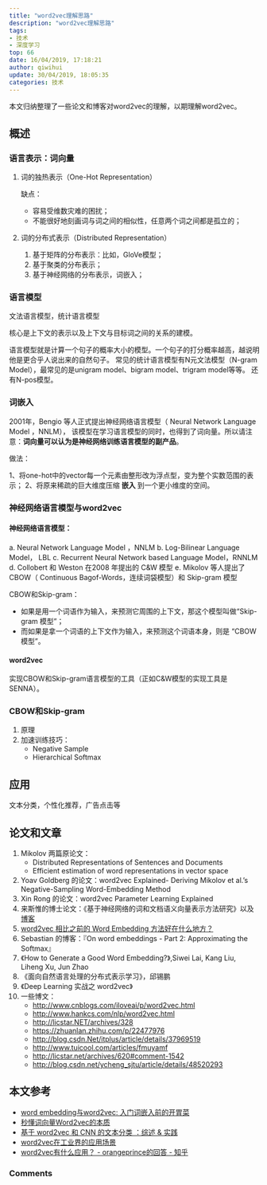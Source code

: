 ```yaml
---
title: "word2vec理解思路"
description: "word2vec理解思路"
tags: 
- 技术
- 深度学习
top: 66
date: 16/04/2019, 17:18:21
author: qiwihui
update: 30/04/2019, 18:05:35
categories: 技术
---
```


本文归纳整理了一些论文和博客对word2vec的理解，以期理解word2vec。

## 概述

### 语言表示：词向量

1. 词的独热表示（One-Hot Representation）

    缺点：

    - 容易受维数灾难的困扰；
    - 不能很好地刻画词与词之间的相似性，任意两个词之间都是孤立的；

2. 词的分布式表示（Distributed Representation）

    1. 基于矩阵的分布表示：比如，GloVe模型；
    2. 基于聚类的分布表示；
    3. 基于神经网络的分布表示，词嵌入；

<!--more-->

### 语言模型

文法语言模型，统计语言模型

核心是上下文的表示以及上下文与目标词之间的关系的建模。

语言模型就是计算一个句子的概率大小的模型。一个句子的打分概率越高，越说明他是更合乎人说出来的自然句子。
常见的统计语言模型有N元文法模型（N-gram Model），最常见的是unigram model、bigram model、trigram model等等。
还有N-pos模型。

### 词嵌入

2001年，Bengio 等人正式提出神经网络语言模型（ Neural Network Language Model ，NNLM），
该模型在学习语言模型的同时，也得到了词向量。所以请注意：**词向量可以认为是神经网络训练语言模型的副产品**。

做法：

1、将one-hot中的vector每一个元素由整形改为浮点型，变为整个实数范围的表示；
2、将原来稀疏的巨大维度压缩 **嵌入** 到一个更小维度的空间。

### 神经网络语言模型与word2vec

#### 神经网络语言模型：

a. Neural Network Language Model ，NNLM
b. Log-Bilinear Language Model， LBL
c. Recurrent Neural Network based Language Model，RNNLM
d. Collobert 和 Weston 在2008 年提出的 C&W 模型
e. Mikolov 等人提出了 CBOW（ Continuous Bagof-Words，连续词袋模型）和 Skip-gram 模型

CBOW和Skip-gram：

- 如果是用一个词语作为输入，来预测它周围的上下文，那这个模型叫做“Skip-gram 模型”；
- 而如果是拿一个词语的上下文作为输入，来预测这个词语本身，则是 “CBOW 模型”。

#### word2vec

实现CBOW和Skip-gram语言模型的工具（正如C&W模型的实现工具是SENNA）。

### CBOW和Skip-gram

1. 原理
2. 加速训练技巧：
    - Negative Sample
    - Hierarchical Softmax

## 应用

文本分类，个性化推荐，广告点击等

## 论文和文章

1. Mikolov 两篇原论文：
    - Distributed Representations of Sentences and Documents
    - Efficient estimation of word representations in vector space
2. Yoav Goldberg 的论文：word2vec Explained- Deriving Mikolov et al.’s Negative-Sampling Word-Embedding Method
3. Xin Rong 的论文：word2vec Parameter Learning Explained
4. 来斯惟的博士论文：《基于神经网络的词和文档语义向量表示方法研究》以及[博客](http://licstar.NET)
5. [word2vec 相比之前的 Word Embedding 方法好在什么地方？](https://www.zhihu.com/question/53011711)
6. Sebastian 的博客：『On word embeddings - Part 2: Approximating the Softmax』
7. 《How to Generate a Good Word Embedding?》,Siwei Lai, Kang Liu, Liheng Xu, Jun Zhao
8. 《面向自然语言处理的分布式表示学习》，邱锡鹏
9. 《Deep Learning 实战之 word2vec》
10. 一些博文：
    - http://www.cnblogs.com/iloveai/p/word2vec.html
    - http://www.hankcs.com/nlp/word2vec.html
    - http://licstar.NET/archives/328
    - https://zhuanlan.zhihu.com/p/22477976
    - http://blog.csdn.Net/itplus/article/details/37969519
    - http://www.tuicool.com/articles/fmuyamf
    - http://licstar.net/archives/620#comment-1542
    - http://blog.csdn.net/ycheng_sjtu/article/details/48520293

## 本文参考

- [word embedding与word2vec: 入门词嵌入前的开胃菜](https://zhuanlan.zhihu.com/p/32590428)
- [秒懂词向量Word2vec的本质](https://zhuanlan.zhihu.com/p/26306795)
- [基于 word2vec 和 CNN 的文本分类 ：综述 & 实践](https://zhuanlan.zhihu.com/p/29076736)
- [word2vec在工业界的应用场景](https://x-algo.cn/index.php/2016/03/12/281/)
- [word2vec有什么应用？ - orangeprince的回答 - 知乎](https://www.zhihu.com/question/25269336/answer/49188284)


### Comments

